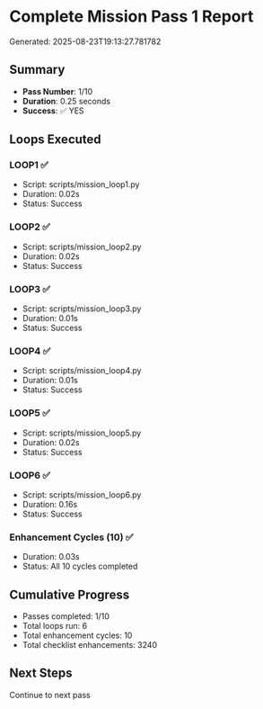 # Complete Mission Pass 1 Report

Generated: 2025-08-23T19:13:27.781782

## Summary
- **Pass Number**: 1/10
- **Duration**: 0.25 seconds
- **Success**: ✅ YES

## Loops Executed

### LOOP1 ✅
- Script: scripts/mission_loop1.py
- Duration: 0.02s
- Status: Success

### LOOP2 ✅
- Script: scripts/mission_loop2.py
- Duration: 0.02s
- Status: Success

### LOOP3 ✅
- Script: scripts/mission_loop3.py
- Duration: 0.01s
- Status: Success

### LOOP4 ✅
- Script: scripts/mission_loop4.py
- Duration: 0.01s
- Status: Success

### LOOP5 ✅
- Script: scripts/mission_loop5.py
- Duration: 0.02s
- Status: Success

### LOOP6 ✅
- Script: scripts/mission_loop6.py
- Duration: 0.16s
- Status: Success

### Enhancement Cycles (10) ✅
- Duration: 0.03s
- Status: All 10 cycles completed


## Cumulative Progress
- Passes completed: 1/10
- Total loops run: 6
- Total enhancement cycles: 10
- Total checklist enhancements: 3240

## Next Steps
Continue to next pass
